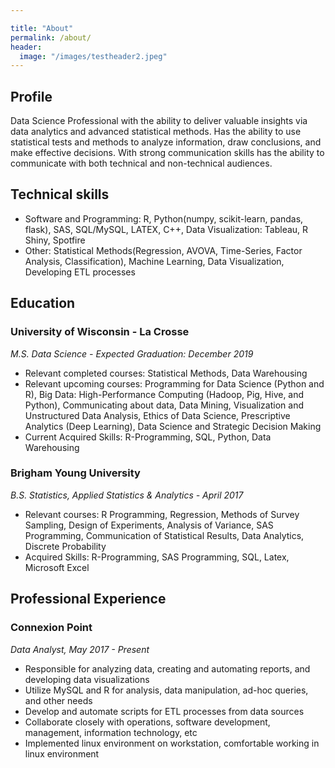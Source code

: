 ```yaml
---

title: "About"
permalink: /about/
header:
  image: "/images/testheader2.jpeg"
---
```


## Profile
Data Science Professional with the ability to deliver valuable insights via data analytics and advanced statistical
methods. Has the ability to use statistical tests and methods to analyze information, draw conclusions, and make
effective decisions. With strong communication skills has the ability to communicate with both technical and
non-technical audiences.

## Technical skills
- Software and Programming: R, Python(numpy, scikit-learn, pandas, flask), SAS, SQL/MySQL, LATEX, C++, Data Visualization: Tableau, R Shiny, Spotfire
- Other: Statistical Methods(Regression, AVOVA, Time-Series, Factor Analysis, Classification), Machine Learning, Data Visualization, Developing ETL processes

## Education
### University of Wisconsin - La Crosse
*M.S. Data Science - Expected Graduation: December 2019*
- Relevant completed courses: Statistical Methods, Data Warehousing
- Relevant upcoming courses: Programming for Data Science (Python and R), Big Data:
High-Performance Computing (Hadoop, Pig, Hive, and Python), Communicating about data, Data
Mining, Visualization and Unstructured Data Analysis, Ethics of Data Science, Prescriptive Analytics
(Deep Learning), Data Science and Strategic Decision Making
- Current Acquired Skills: R-Programming, SQL, Python, Data Warehousing

### Brigham Young University
*B.S. Statistics, Applied Statistics & Analytics - April 2017*
- Relevant courses: R Programming, Regression, Methods of Survey Sampling, Design of Experiments,
Analysis of Variance, SAS Programming, Communication of Statistical Results, Data Analytics, Discrete
Probability
- Acquired Skills: R-Programming, SAS Programming, SQL, Latex, Microsoft Excel

## Professional Experience
### Connexion Point
*Data Analyst, May 2017 - Present*
- Responsible for analyzing data, creating and automating reports, and developing data visualizations
- Utilize MySQL and R for analysis, data manipulation, ad-hoc queries, and other needs
- Develop and automate scripts for ETL processes from data sources
- Collaborate closely with operations, software development, management, information technology, etc
- Implemented linux environment on workstation, comfortable working in linux environment
